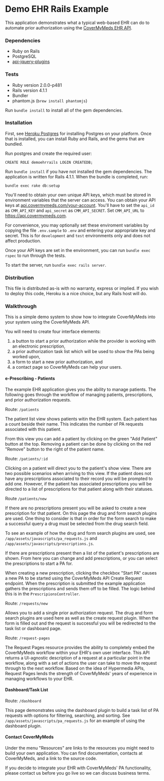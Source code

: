 Demo EHR Rails Example
============

This application demonstrates what a typical web-based EHR can do to automate prior authorization using the [CoverMyMeds EHR API](https://api.covermymeds.com).


### Dependencies
* Ruby on Rails
* PostgreSQL
* [api-jquery-plugins](https://git.innova-partners.com/cmm/api-jquery-plugins)

### Tests

* Ruby version 2.0.0-p481
* Rails version 4.1.1
* Bundler
* phantom.js (`brew install phantomjs`)

Run `bundle install` to install all of the gem dependencies.

### Installation

First, see [Heroku Postgres](http://postgresapp.com/) for installing Postgres on your platform. Once that is installed, you can install Ruby and Rails, and the gems that are bundled.

Run postgres and create the required user:

    CREATE ROLE demoehrrails LOGIN CREATEDB;

Run `bundle install` if you have not installed the gem dependencies. The application is written for Rails 4.1.1. When the bundle is completed, run:

    bundle exec rake db:setup

You'll need to obtain your own unique API keys, which must be stored in environment variables that the server can access. You can obtain your API keys at [api.covermymeds.com/your-account](https://api.covermymeds.com/your-account). You'll have to set the `api_id` as `CMM_API_KEY` and `api_secret` as `CMM_API_SECRET`. Set `CMM_API_URL` to https://api.covermymeds.com.

For convenience, you may optionally set these enviroment variables by copying the file `.env.sample` to `.env` and entering your appropriate key and secret.  This is for `development` and `test` environments only and does not affect production.

Once your API keys are set in the environment, you can run `bundle exec rspec` to run through the tests.

To start the server, run `bundle exec rails server`.



### Distribution

This file is distributed as-is with no warranty, express or implied. If you wish to deploy this code, Heroku is a nice choice, but any Rails host will do.

### Walkthrough

This is a simple demo system to show how to integrate CoverMyMeds into your system using the CoverMyMeds API.

You will need to create four interface elements:

1. a button to start a prior authorization while the provider is working with an electronic prescription,
2. a prior authorization task list which will be used to show the PAs being worked upon,
3. a form to start a new prior authorization, and
4. a contact page so CoverMyMeds can help your users.

#### e-Prescribing - Patients

The example EHR application gives you the ability to manage patients. The following goes through the workflow of managing patients, prescriptions, and prior authorization requests.

Route: `/patients`

The patient list view shows patients witin the EHR system. Each patient has a count beside their name. This indicates the number of PA requests associated with this patient.

From this view you can add a patient by clicking on the green "Add Patient" button at the top. Removing a patient can be done by clicking on the red "Remove" button to the right of the patient name.

Route: `/patients/:id`

Clicking on a patient will direct you to the patient's show view. There are two possible scenarios when arriving to this view. If the patient does not have any prescriptions associated to their record you will be prompted to add one. However, if the patient has associated prescriptions you will be directed to a list of prescriptions for that patient along with their statuses.

Route `/patients/new`

If there are no prescriptions present you will be asked to create a new prescription for that patient. On this page the drug and form search plugins are used. One thing to consider is that in order for the form search to make a successful query a drug must be selected from the drug search field.

To see an example of how the drug and form search plugins are used, see `/app/assets/javascripts/pa_requests.js` and `/app/assets/javascripts/prescriptions.js`.

If there are prescriptions present then a list of the patient's prescriptions are shown. From here you can change and add prescriptions, or you can select the prescriptions to start a PA for.

When creating a new prescription, clicking the checkbox "Start PA" causes a new PA to be started using the CoverMyMeds API Create Request endpoint. When the prescription is submitted the example application gathers the prescriptions and sends them off to be filled. The logic behind this is in the `PrescripionsController`.

Route: `/requests/new `

Allows you to add a single prior authorization request. The drug and form search plugins are used here as well as the create request plugin. When the form is filled out and the request is successful you will be redirected to the task list or dashboard page.

Route: `/request-pages`

The Request Pages resource provides the ability to completely embed the CoverMyMeds workflow within your EHR's own user interface. This API returns a UI-agnostic description of a request at a particular point in the workflow, along with a set of actions the user can take to move the request through to the next workflow. Based on the idea of Hypermedia APIs, Request Pages lends the strength of CoverMyMeds' years of experience in managing workflows to your EHR.

#### Dashboard/Task List

Route: `/dashboard`

This page demonstrates using the dashboard plugin to build a task list of PA requests with options for filtering, searching, and sorting. See `/app/assets/javascripts/pa_requests.js` for an example of using the dashboard plugin.

#### Contact CoverMyMeds

Under the menu "Resources" are links to the resources you might need to build your own application.  You can find documentation, contacts at CoverMyMeds, and a link to the source code.

If you decide to integrate your EHR with CoverMyMeds' PA functionality, please contact us before you go live so we can discuss business terms.


